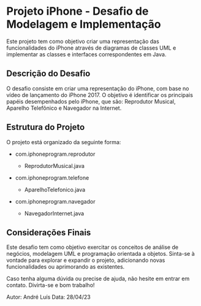 # Projeto iPhone - Desafio de Modelagem e Implementação
Este projeto tem como objetivo criar uma representação das funcionalidades do iPhone através de diagramas de classes UML e implementar as classes e interfaces correspondentes em Java.

## Descrição do Desafio
O desafio consiste em criar uma representação do iPhone, com base no vídeo de lançamento do iPhone 2017. O objetivo é identificar os principais papéis desempenhados pelo iPhone, que são: Reprodutor Musical, Aparelho Telefônico e Navegador na Internet.

## Estrutura do Projeto
O projeto está organizado da seguinte forma:

- com.iphoneprogram.reprodutor
  - ReprodutorMusical.java

- com.iphoneprogram.telefone
  - AparelhoTelefonico.java

- com.iphoneprogram.navegador
  - NavegadorInternet.java

## Considerações Finais
Este desafio tem como objetivo exercitar os conceitos de análise de negócios, modelagem UML e programação orientada a objetos. Sinta-se à vontade para explorar e expandir o projeto, adicionando novas funcionalidades ou aprimorando as existentes.

Caso tenha alguma dúvida ou precise de ajuda, não hesite em entrar em contato. Divirta-se e bom trabalho!

Autor: André Luís
Data: 28/04/23
